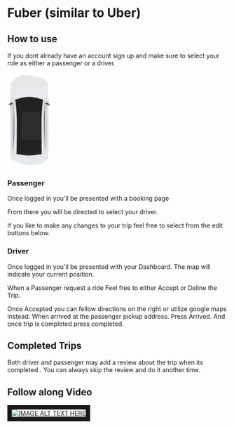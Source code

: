 # Fuber (similar to Uber)
## How to use
If you dont already have an account sign up and make sure to select your role as either a passenger or a driver.


![car](/public/images/uber-car-pic.png)


### Passenger
Once logged in you'll be presented with a booking page




From there you will be directed to select your driver.




If you like to make any changes to your trip feel free to select from the edit buttons below.


### Driver
Once logged in you'll be presented with your Dashboard. The map will indicate your current position.




When a Passenger request a ride Feel free to either Accept or Deline the Trip.




Once Accepted you can fellow directions on the right or utilize google maps instead. When arrived at the passenger 
pickup address. Press Arrived. And once trip is completed press completed.



## Completed Trips
Both driver and passenger may add a review about the trip when its completed.. You can always skip the review and do it another time.



## Follow along Video
<a href="http://www.youtube.com/watch?feature=player_embedded&v=YOUTUBE_VIDEO_ID_HERE
" target="_blank"><img src="http://img.youtube.com/vi/YOUTUBE_VIDEO_ID_HERE/0.jpg" 
alt="IMAGE ALT TEXT HERE" width="240" height="180" border="10" /></a> 